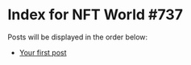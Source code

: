 # Index for NFT World #737
Posts will be displayed in the order below:

- [Your first post](./001-first.md)

